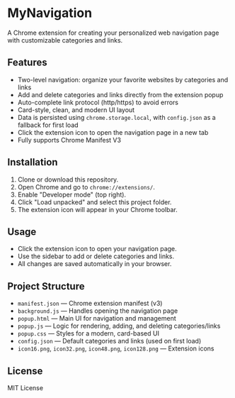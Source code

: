 # MyNavigation

A Chrome extension for creating your personalized web navigation page with customizable categories and links.

## Features

- Two-level navigation: organize your favorite websites by categories and links
- Add and delete categories and links directly from the extension popup
- Auto-complete link protocol (http/https) to avoid errors
- Card-style, clean, and modern UI layout
- Data is persisted using `chrome.storage.local`, with `config.json` as a fallback for first load
- Click the extension icon to open the navigation page in a new tab
- Fully supports Chrome Manifest V3

## Installation

1. Clone or download this repository.
2. Open Chrome and go to `chrome://extensions/`.
3. Enable "Developer mode" (top right).
4. Click "Load unpacked" and select this project folder.
5. The extension icon will appear in your Chrome toolbar.

## Usage

- Click the extension icon to open your navigation page.
- Use the sidebar to add or delete categories and links.
- All changes are saved automatically in your browser.

## Project Structure

- `manifest.json` — Chrome extension manifest (v3)
- `background.js` — Handles opening the navigation page
- `popup.html` — Main UI for navigation and management
- `popup.js` — Logic for rendering, adding, and deleting categories/links
- `popup.css` — Styles for a modern, card-based UI
- `config.json` — Default categories and links (used on first load)
- `icon16.png`, `icon32.png`, `icon48.png`, `icon128.png` — Extension icons

## License

MIT License
